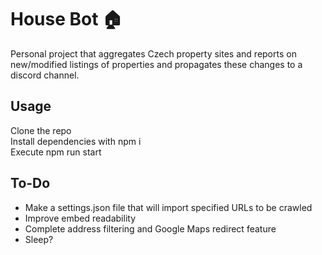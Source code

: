 # House Bot 🏠

Personal project that aggregates Czech property sites and reports on new/modified listings of properties and propagates these changes to a discord channel.

## Usage
Clone the repo     
Install dependencies with npm i     
Execute npm run start   

## To-Do

- Make a settings.json file that will import specified URLs to be crawled
- Improve embed readability
- Complete address filtering and Google Maps redirect feature
- Sleep?
